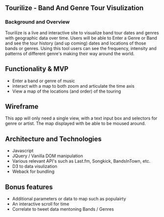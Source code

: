 ## Tourilize - Band And Genre Tour Visulization 

### Background and Overview

Tourilize is a live and interactive site to visualize band tour dates and genres with geographic data over time. Users will be able to Enter a Genre or Band and see the tour history (and up coming) dates and locations of those bands or genres. Using this tool users can see the frequency, intensity and patterns of different genre's making their way around the world. 

## Functionality & MVP

* Enter a band or genre of music 
* interact with a map to both zoom and articulate the time axis 
* View a map of the locations (and order) of the touring 

## Wireframe

This app will only need a single view, with a text input box and selectors for genre or artist. The map displayed with be able to be moused around. 




## Architecture and Technologies
* Javascript 
* JQuery / Vanilla DOM manipulation 
* Various relevant API's such as Last.fm, Songkick, BandsInTown, etc. 
* D3 to data visulization
* Weback for bundling

## Bonus features 
* Additional parameters or data to map such as populairty 
* An interactive scroll for time 
* Correlate to tweet data mentoning Bands / Genres 
